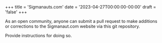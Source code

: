 +++
title = 'Sigmanauts.com'
date = '2023-04-27T00:00:00-00:00'
draft = 'false'
+++

As an open community, anyone can submit a pull request to make additions or corrections to the Sigmanaut.com website via this git repository.

Provide instructions for doing so.
